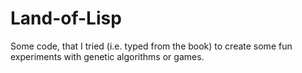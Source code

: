 Land-of-Lisp
============

Some code, that I tried (i.e. typed from the book) to create some fun experiments with genetic algorithms or games.